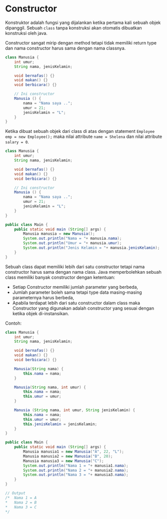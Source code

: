 # Constructor

Konstruktor adalah fungsi yang dijalankan ketika pertama kali sebuah objek dipanggil.
Sebuah `class` tanpa konstruksi akan otomatis dibuatkan konstruksi oleh java.

Constructor sangat mirip dengan method tetapi tidak memiliki return type dan nama constructor harus sama dengan nama classnya.

```java
class Manusia {
    int umur;
    String nama, jenisKelamin;

    void bernafas() {}
    void makan() {}
    void berbicara() {}

    // Ini constructor
    Manusia () {
        nama = "Nama saya ..";
        umur = 21;
        jenisKelamin = "L";
    }
}
```

Ketika dibuat sebuah objek dari class di atas dengan statement `Employee emp = new Employee();` maka nilai attribute `name = Shelena` dan nilai attribute `salary = 0`.

```java
class Manusia {
    int umur;
    String nama, jenisKelamin;

    void bernafas() {}
    void makan() {}
    void berbicara() {}

    // Ini constructor
    Manusia () {
        nama = "Nama saya ..";
        umur = 21;
        jenisKelamin = "L";
    }
}

public class Main {
    public static void main (String[] args) {
        Manusia manusia = new Manusia();
        System.out.println("Nama = "+ manusia.nama);
        System.out.println("Umur = "+ manusia.umur);
        System.out.println("Jenis Kelamin = "+ manusia.jenisKelamin);
    }
}
```

Sebuah class dapat memiliki lebih dari satu constructor tetapi nama constructor harus sama dengan nama class. Java memperbolehkan sebuah class memiliki banyak constructor dengan ketentuan:

- Setiap Constructor memiliki jumlah parameter yang berbeda,
- Jumlah parameter boleh sama tetapi type data masing-masing parameternya harus berbeda,
- Apabila terdapat lebih dari satu constructor dalam class maka Constructor yang digunakan adalah constructor yang sesuai dengan ketika objek di-instansikan.

Contoh:
```java
class Manusia {
    int umur;
    String nama, jenisKelamin;

    void bernafas() {}
    void makan() {}
    void berbicara() {}

    Manusia(String nama) {
        this.nama = nama;
    }

    Manusia(String nama, int umur) {
        this.nama = nama;
        this.umur = umur;
    }

    Manusia (String nama, int umur, String jenisKelamin) {
        this.nama = nama;
        this.umur = umur;
        this.jenisKelamin = jenisKelamin;
    }
}

public class Main {
    public static void main (String[] args) {
        Manusia manusia1 = new Manusia("A", 22, "L");
        Manusia manusia2 = new Manusia("B", 20);
        Manusia manusia3 = new Manusia("C");       
        System.out.println("Nama 1 = "+ manusia1.nama);
        System.out.println("Nama 2 = "+ manusia2.nama);
        System.out.println("Nama 3 = "+ manusia3.nama);
    }
}

// Output
/*  Nama 1 = A 
*   Nama 2 = B
*   Nama 3 = C
*/
```
